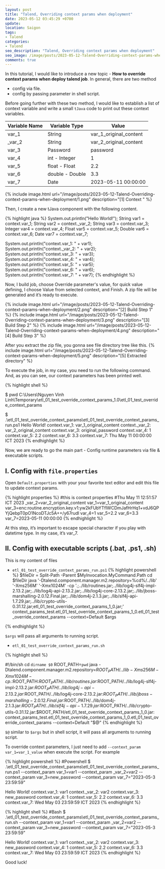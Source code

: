 ```yaml
---
layout: post
title: "Talend, Overriding context params when deployment"
date: 2023-05-12 03:45:29 +0700
update:
location: Saigon
tags:
- Talend
categories:
- Talend
seo_description: "Talend, Overriding context params when deployment"
seo_image: /image/posts/2023-05-12-Talend-Overriding-context-params-when-deployment/5-seo.png
comments: true
---
```


In this tutorial, I would like to introduce a new topic - **How to override context params when deploy talend job**.
In general, there are two method

- config via file.
- config by passing parameter in shell script.

Before going further with these two method, I would like to establish a list of context variable and write a small `tJava` code to print out these context variables.

| Variable Name | Variable Type   | Value                  |
| ------------- | --------------- | ---------------------- |
| var_1         | String          | var_1_original_content |
| _var_2        | String          | var_2_original_content |
| var_3         | Password        | password               |
| var_4         | int - Integer   | 1                      |
| var_5         | float - Float   | 2.2                    |
| var_6         | double - Double | 3.3                    |
| var_7         | Date            | 2023-05-11 00:00:00    |


{% include image.html url="/image/posts/2023-05-12-Talend-Overriding-context-params-when-deployment/1.png" description="[1] Context " %}

Then, I create a new tJava component with the following content.

{% highlight java %}
System.out.println("Hello World!");
String var1 = context.var_1;
String var2 = context._var_2;
String var3 = context.var_3;
Integer var4 = context.var_4;
Float var5 = context.var_5;
Double var6 = context.var_6;
Date var7 = context.var_7;

System.out.println("context.var_1: "  + var1);
System.out.println("context._var_2: " + var2);
System.out.println("context.var_3: "  + var3);
System.out.println("context.var_4: "  + var4);
System.out.println("context.var_5: "  + var5);
System.out.println("context.var_6: "  + var6);
System.out.println("context.var_7: "  + var7);
{% endhighlight %}

Now, I build job, choose  Override parameter's value, for quick value defining, I choose Value from selected
context, and Finish. A zip file will be generated and it’s ready to execute.

{% include image.html url="/image/posts/2023-05-12-Talend-Overriding-context-params-when-deployment/2.png" description="[2] Build Step 1" %}
{% include image.html url="/image/posts/2023-05-12-Talend-Overriding-context-params-when-deployment/3.png" description="[3] Build Step 2" %}
{% include image.html url="/image/posts/2023-05-12-Talend-Overriding-context-params-when-deployment/4.png" description="[4] Build Step 3" %}

After you extract the zip file, you gonna see file directory tree like this.
{% include image.html url="/image/posts/2023-05-12-Talend-Overriding-context-params-when-deployment/5.png" description="[5] Extracted directory" %}

To execute the job, in my case, you need to run the following command. And, as you can see, our context parameters has been printed well.

{% highlight shell %}

$ pwd
C:\Users\Nguyen Vinh Linh\Temporary\etl_01_test_override_context_params_1.0\etl_01_test_override_context_params

$ .\etl_01_test_override_context_params\etl_01_test_override_context_params_run.ps1
Hello World!
context.var_1: var_1_original_content
context._var_2: var_2_original_content
context.var_3: original_password
context.var_4: 1
context.var_5: 2.2
context.var_6: 3.3
context.var_7: Thu May 11 00:00:00 ICT 2023
{% endhighlight %}

Now, we are ready to go the main part - Config runtime parameters via file & executable scripts.

## I. Config with `file.properties`
Open `Default.properties` with your your favorite text editor and edit this file to update context params.

{% highlight properties %}
#this is context properties
#Thu May 11 12:51:57 ICT 2023
_var_2=var_2_original_content
var_1=var_1_original_content
var_3=enc\:routine.encryption.key.v1\:yw2kFUbYTflWCDmJafHrHq1+vdJ6QPYjQebpT0pO1NcoDTJc5A++/y67rudl
var_4=1
var_5=2.2
var_6=3.3
var_7=2023-05-11 00\:00\:00
{% endhighlight %}

At this step, it’s important to escape special character if you play with datetime type. In my case, it’s var_7.

## II. Config with executable scripts (.bat, .ps1, .sh)
This is my content of files
- `etl_01_test_override_context_params_run.ps1`
{% highlight powershell %}
$fileDir = Split-Path -Parent $MyInvocation.MyCommand.Path
cd $fileDir
java '-Dtalend.component.manager.m2.repository=%cd%/../lib' '-Xms256M' '-Xmx1024M' -cp '.;../lib/routines.jar;../lib/log4j-slf4j-impl-2.13.2.jar;../lib/log4j-api-2.13.2.jar;../lib/log4j-core-2.13.2.jar;../lib/jboss-marshalling-2.0.12.Final.jar;../lib/dom4j-2.1.3.jar;../lib/slf4j-api-1.7.29.jar;../lib/crypto-utils-0.31.12.jar;etl_01_test_override_context_params_1_0.jar;' context_params_test.etl_01_test_override_context_params_1_0.etl_01_test_override_context_params --context=Default $args

{% endhighlight %}

`$args` will pass all arguments to running script.


- `etl_01_test_override_context_params_run.sh`

{% highlight shell %}

#!/bin/sh
cd `dirname $0`
ROOT_PATH=`pwd`
java -Dtalend.component.manager.m2.repository=$ROOT_PATH/../lib -Xms256M -Xmx1024M -cp .:$ROOT_PATH:$ROOT_PATH/../lib/routines.jar:$ROOT_PATH/../lib/log4j-slf4j-impl-2.13.2.jar:$ROOT_PATH/../lib/log4j-api-2.13.2.jar:$ROOT_PATH/../lib/log4j-core-2.13.2.jar:$ROOT_PATH/../lib/jboss-marshalling-2.0.12.Final.jar:$ROOT_PATH/../lib/dom4j-2.1.3.jar:$ROOT_PATH/../lib/slf4j-api-1.7.29.jar:$ROOT_PATH/../lib/crypto-utils-0.31.12.jar:$ROOT_PATH/etl_01_test_override_context_params_1_0.jar: context_params_test.etl_01_test_override_context_params_1_0.etl_01_test_override_context_params --context=Default "$@"
{% endhighlight %}

`$@` similar to `$args` but in shell script, it will pass all arguments to running script.

To override context parameters, I just need to add `--context_param var_1=var_1_value`  when execute the script. For example

{% highlight powershell %}
#Powershell
$ .\etl_01_test_override_context_params\etl_01_test_override_context_params_run.ps1 --context_param var_1=var1 --context_param _var_2=var2 --context_param var_3=new_password --context_param var_7="2023-05-3 23:59:59"

Hello World!
context.var_1: var1
context._var_2: var2
context.var_3: new_password
context.var_4: 1
context.var_5: 2.2
context.var_6: 3.3
context.var_7: Wed May 03 23:59:59 ICT 2023
{% endhighlight %}

{% highlight shell %}
#Bash
$ .\etl_01_test_override_context_params\etl_01_test_override_context_params_run.sh --context_param var_1=var1 --context_param _var_2=var2 --context_param var_3=new_password --context_param var_7="2023-05-3 23:59:59"

Hello World!
context.var_1: var1
context._var_2: var2
context.var_3: new_password
context.var_4: 1
context.var_5: 2.2
context.var_6: 3.3
context.var_7: Wed May 03 23:59:59 ICT 2023
{% endhighlight %}

Good luck!
